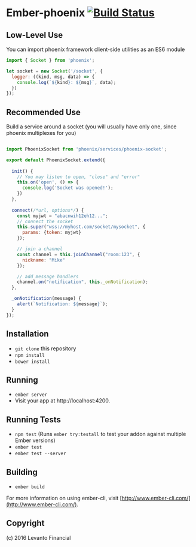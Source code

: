 # Ember-phoenix [![Build Status](https://travis-ci.org/levanto-financial/ember-phoenix.svg?branch=master)](https://travis-ci.org/levanto-financial/ember-phoenix)

## Low-Level Use

You can import phoenix framework client-side utilities as an ES6 module

```js
import { Socket } from 'phoenix';

let socket = new Socket('/socket', {
  logger: ((kind, msg, data) => {
    console.log(`${kind}: ${msg}`, data);
  })
});
```

## Recommended Use

Build a service around a socket (you will usually have only one, since phoenix multiplexes for you)

```js

import PhoenixSocket from 'phoenix/services/phoenix-socket';

export default PhoenixSocket.extend({
  
  init() {
    // You may listen to open, "close" and "error"
    this.on('open', () => {
      console.log('Socket was opened!');
    })
  },
  
  connect(/*url, options*/) {
    const myjwt = "abacnwih12eh12...";
    // connect the socket
    this.super("wss://myhost.com/socket/mysocket", {
      params: {token: myjwt}
    });

    // join a channel
    const channel = this.joinChannel("room:123", {
      nickname: "Mike"
    });

    // add message handlers
    channel.on("notification", this._onNotification);
  },

  _onNotification(message) {
    alert(`Notification: ${message}`);
  }
});
```


## Installation

* `git clone` this repository
* `npm install`
* `bower install`

## Running

* `ember server`
* Visit your app at http://localhost:4200.

## Running Tests

* `npm test` (Runs `ember try:testall` to test your addon against multiple Ember versions)
* `ember test`
* `ember test --server`

## Building

* `ember build`

For more information on using ember-cli, visit [http://www.ember-cli.com/](http://www.ember-cli.com/).

## Copyright

(c) 2016 Levanto Financial
